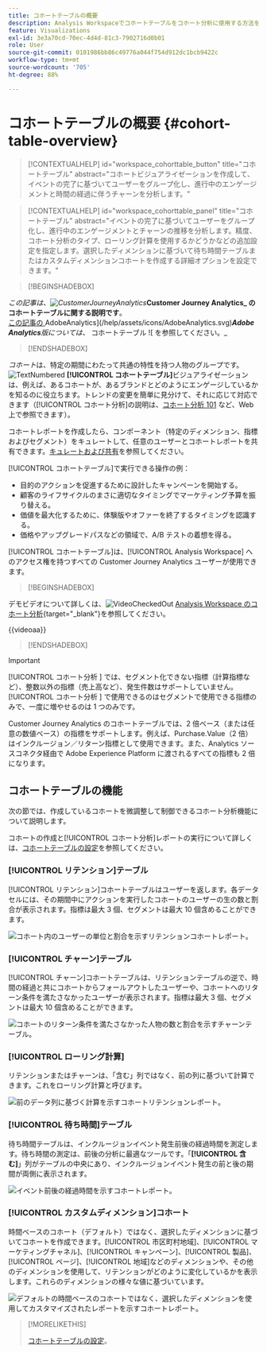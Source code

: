 ```yaml
---
title: コホートテーブルの概要
description: Analysis Workspaceでコホートテーブルをコホート分析に使用する方法を説明します
feature: Visualizations
exl-id: 3e3a70cd-70ec-4d4d-81c3-7902716d0b01
role: User
source-git-commit: 0101986bb86c49776a044f754d912dc1bcb9422c
workflow-type: tm+mt
source-wordcount: '705'
ht-degree: 88%

---
```


# コホートテーブルの概要 {#cohort-table-overview}

<!-- markdownlint-disable MD034 -->

>[!CONTEXTUALHELP]
>id="workspace_cohorttable_button"
>title="コホートテーブル"
>abstract="コホートビジュアライゼーションを作成して、イベントの完了に基づいてユーザーをグループ化し、進行中のエンゲージメントと時間の経過に伴うチャーンを分析します。"

<!-- markdownlint-enable MD034 -->

<!-- markdownlint-disable MD034 -->

>[!CONTEXTUALHELP]
>id="workspace_cohorttable_panel"
>title="コホートテーブル"
>abstract="イベントの完了に基づいてユーザーをグループ化し、進行中のエンゲージメントとチャーンの推移を分析します。精度、コホート分析のタイプ、ローリング計算を使用するかどうかなどの追加設定を指定します。選択したディメンションに基づいて待ち時間テーブルまたはカスタムディメンションコホートを作成する詳細オプションを設定できます。"

<!-- markdownlint-enable MD034 -->


>[!BEGINSHADEBOX]

_この記事は、![CustomerJourneyAnalytics](/help/assets/icons/CustomerJourneyAnalytics.svg)_**Customer Journey Analytics_ のコホートテーブルに関する説明です**。_<br/>_[ この記事の ](https://experienceleague.adobe.com/en/docs/analytics/analyze/analysis-workspace/visualizations/cohort-table/cohort-analysis)AdobeAnalytics](/help/assets/icons/AdobeAnalytics.svg)_**Adobe Analytics**版については、_ コホートテーブル ![ を参照してください。_

>[!ENDSHADEBOX]


*コホート*&#x200B;は、特定の期間にわたって共通の特性を持つ人物のグループです。![TextNumbered](/help/assets/icons/TextNumbered.svg) **[!UICONTROL コホートテーブル]**&#x200B;ビジュアライゼーションは、例えば、あるコホートが、あるブランドとどのようにエンゲージしているかを知るのに役立ちます。トレンドの変更を簡単に見分けて、それに応じて対応できます（[!UICONTROL コホート分析]の説明は、[コホート分析 101](https://ja.wikipedia.org/wiki/Cohort_analysis) など、Web 上で参照できます）。

コホートレポートを作成したら、コンポーネント（特定のディメンション、指標およびセグメント）をキュレートして、任意のユーザーとコホートレポートを共有できます。[キュレートおよび共有](/help/analysis-workspace/curate-share/curate.md)を参照してください。

[!UICONTROL コホートテーブル]で実行できる操作の例：

* 目的のアクションを促進するために設計したキャンペーンを開始する。
* 顧客のライフサイクルのまさに適切なタイミングでマーケティング予算を振り替える。
* 価値を最大化するために、体験版やオファーを終了するタイミングを認識する。
* 価格やアップグレードパスなどの領域で、A/B テストの着想を得る。

[!UICONTROL コホートテーブル]は、[!UICONTROL Analysis Workspace] へのアクセス権を持つすべての Customer Journey Analytics ユーザーが使用できます。


>[!BEGINSHADEBOX]

デモビデオについて詳しくは、![VideoCheckedOut](/help/assets/icons/VideoCheckedOut.svg) [Analysis Workspace のコホート分析](https://video.tv.adobe.com/v/23990/?quality=12&learn=on){target="_blank"}を参照してください。

{{videoaa}}

>[!ENDSHADEBOX]


>[!IMPORTANT]
>
>[!UICONTROL  コホート分析 ] では、セグメント化できない指標（計算指標など）、整数以外の指標（売上高など）、発生件数はサポートしていません。 [!UICONTROL  コホート分析 ] で使用できるのはセグメントで使用できる指標のみで、一度に増やせるのは 1 つのみです。

Customer Journey Analytics のコホートテーブルでは、2 倍ベース（または任意の数値ベース）の指標をサポートします。例えば、Purchase.Value（2 倍）はインクルージョン／リターン指標として使用できます。また、Analytics ソースコネクタ経由で Adobe Experience Platform に渡されるすべての指標も 2 倍になります。

## コホートテーブルの機能

次の節では、作成しているコホートを微調整して制御できるコホート分析機能について説明します。

コホートの作成と[!UICONTROL コホート分析]レポートの実行について詳しくは、[コホートテーブルの設定](/help/analysis-workspace/visualizations/cohort-table/t-cohort.md)を参照してください。

### [!UICONTROL リテンション]テーブル

[!UICONTROL リテンション]コホートテーブルはユーザーを返します。各データセルには、その期間中にアクションを実行したコホートのユーザーの生の数と割合が表示されます。指標は最大 3 個、セグメントは最大 10 個含めることができます。

![コホート内のユーザーの単位と割合を示すリテンションコホートレポート。](assets/retention-report.png)

### [!UICONTROL チャーン]テーブル

[!UICONTROL チャーン]コホートテーブルは、リテンションテーブルの逆で、時間の経過と共にコホートからフォールアウトしたユーザーや、コホートへのリターン条件を満たさなかったユーザーが表示されます。指標は最大 3 個、セグメントは最大 10 個含めることができます。

![コホートのリターン条件を満たさなかった人物の数と割合を示すチャーンテーブル。](assets/churn-report.png)

### [!UICONTROL ローリング計算]

リテンションまたはチャーンは、「含む」列ではなく、前の列に基づいて計算できます。これをローリング計算と呼びます。

![前のデータ列に基づく計算を示すコホートリテンションレポート。](assets/retention-report-rolling.png)

### [!UICONTROL 待ち時間]テーブル

待ち時間テーブルは、インクルージョンイベント発生前後の経過時間を測定します。待ち時間の測定は、前後の分析に最適なツールです。「**[!UICONTROL 含む]**」列がテーブルの中央にあり、インクルージョンイベント発生の前と後の期間が両側に表示されます。

![イベント前後の経過時間を示すコホートレポート。](assets/retention-report-latency.png)

### [!UICONTROL カスタムディメンション]コホート

時間ベースのコホート（デフォルト）ではなく、選択したディメンションに基づいてコホートを作成できます。[!UICONTROL 市区町村地域]、[!UICONTROL マーケティングチャネル]、[!UICONTROL キャンペーン]、[!UICONTROL 製品]、[!UICONTROL ページ]、[!UICONTROL 地域]などのディメンションや、その他のディメンションを使用して、リテンションがどのように変化しているかを表示します。これらのディメンションの様々な値に基づいています。

![デフォルトの時間ベースのコホートではなく、選択したディメンションを使用してカスタマイズされたレポートを示すコホートレポート。](assets/retention-dimensions.png)

>[!MORELIKETHIS]
>
>[コホートテーブルの設定](/help/analysis-workspace/visualizations/cohort-table/t-cohort.md)。
>

